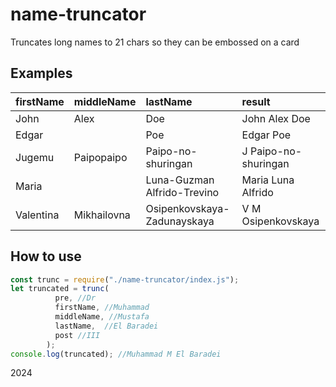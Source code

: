 # name-truncator
Truncates long names to 21 chars so they can be embossed on a card

## Examples
 
| firstName         | middleName        | lastName                    | result
| :---              | :---              | :---                        | :---          
|  John             | Alex              | Doe                         | John Alex Doe
|  Edgar            |                   | Poe                         | Edgar Poe
|  Jugemu           | Paipopaipo        | Paipo-no-shuringan          | J Paipo-no-shuringan
|  Maria            |                   | Luna-Guzman Alfrido-Trevino | Maria Luna Alfrido
|  Valentina        | Mikhailovna	      | Osipenkovskaya-Zadunayskaya | V M Osipenkovskaya


## How to use
```javascript
const trunc = require("./name-truncator/index.js");
let truncated = trunc(
          pre, //Dr
          firstName, //Muhammad
          middleName, //Mustafa
          lastName,  //El Baradei
          post //III
        );
console.log(truncated); //Muhammad M El Baradei
```


2024
